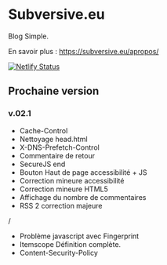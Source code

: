 # Subversive.eu

Blog Simple.

En savoir plus :   <https://subversive.eu/apropos/>

[![Netlify Status](https://api.netlify.com/api/v1/badges/f6104326-809a-4b92-8914-4a7a34467c5c/deploy-status)](https://app.netlify.com/sites/subversive-eu-site/deploys)

## Prochaine version

### v.02.1

- Cache-Control
- Nettoyage head.html
- X-DNS-Prefetch-Control
- Commentaire de retour
- SecureJS end
- Bouton Haut de page accessibilité + JS
- Correction mineure accessibilité
- Correction mineure HTML5
- Affichage du nombre de commentaires
- RSS 2 correction majeure

/

- Problème javascript avec Fingerprint
- Itemscope Définition complète.
- Content-Security-Policy
